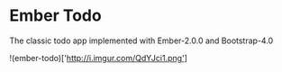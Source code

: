 Ember Todo
==========

The classic todo app implemented with Ember-2.0.0 and Bootstrap-4.0

!(ember-todo)['http://i.imgur.com/QdYJci1.png']
